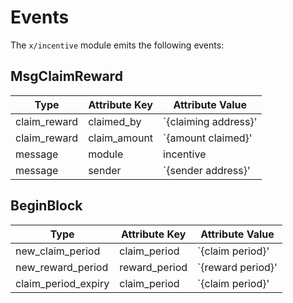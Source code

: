 <!--
order: 4
-->

# Events

The `x/incentive` module emits the following events:

## MsgClaimReward

| Type                 | Attribute Key       | Attribute Value      |
|----------------------|---------------------|----------------------|
| claim_reward         | claimed_by          | `{claiming address}' |
| claim_reward         | claim_amount        | `{amount claimed}'   |
| message              | module              | incentive            |
| message              | sender              | `{sender address}'   |

## BeginBlock

| Type                 | Attribute Key       | Attribute Value      |
|----------------------|---------------------|----------------------|
| new_claim_period     | claim_period        | `{claim period}'     |
| new_reward_period    | reward_period       | `{reward period}'    |
| claim_period_expiry  | claim_period        | `{claim period}'     |
